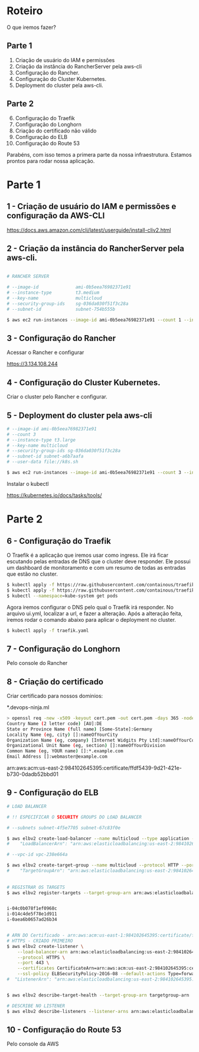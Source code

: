 # Roteiro

O que iremos fazer?

## Parte 1
1. Criação de usuário do IAM e permissões
2. Criação da instância do RancherServer pela aws-cli
3. Configuração do Rancher.
4. Configuração do Cluster Kubernetes.
5. Deployment do cluster pela aws-cli.



## Parte 2
6. Configuração do Traefik
7. Configuração do Longhorn
8. Criação do certificado não válido
9. Configuração do ELB
10. Configuração do Route 53


Parabéns, com isso temos a primera parte da nossa infraestrutura. 
Estamos prontos para rodar nossa aplicação.


# Parte 1

## 1 - Criação de usuário do IAM e permissões e configuração da AWS-CLI

https://docs.aws.amazon.com/cli/latest/userguide/install-cliv2.html


## 2 - Criação da instância do RancherServer pela aws-cli.

```sh 

# RANCHER SERVER

# --image-id              ami-0b5eea76982371e91
# --instance-type         t3.medium 
# --key-name              multicloud 
# --security-group-ids    sg-036da030f51f3c28a 
# --subnet-id             subnet-754b555b

$ aws ec2 run-instances --image-id ami-0b5eea76982371e91 --count 1 --instance-type t3.medium --key-name multicloud --security-group-ids sg-036da030f51f3c28a --subnet-id subnet-754b555b --user-data file://rancher.sh --tag-specifications 'ResourceType=instance,Tags=[{Key=Name,Value=rancherserver}]' 'ResourceType=volume,Tags=[{Key=Name,Value=rancherserver}]'

```


## 3 - Configuração do Rancher
Acessar o Rancher e configurar

https://3.134.108.244

## 4 - Configuração do Cluster Kubernetes.
Criar o cluster pelo Rancher e configurar.



## 5 - Deployment do cluster pela aws-cli

```sh
# --image-id ami-0b5eea76982371e91
# --count 3 
# --instance-type t3.large 
# --key-name multicloud 
# --security-group-ids sg-036da030f51f3c28a 
# --subnet-id subnet-a6b7aafa
# --user-data file://k8s.sh

$ aws ec2 run-instances --image-id ami-0b5eea76982371e91 --count 3 --instance-type t3.large --key-name multicloud --security-group-ids sg-036da030f51f3c28a --subnet-id subnet-a6b7aafa --user-data file://k8s.sh   --block-device-mapping "[ { \"DeviceName\": \"/dev/sda1\", \"Ebs\": { \"VolumeSize\": 70 } } ]" --tag-specifications 'ResourceType=instance,Tags=[{Key=Name,Value=k8s}]' 'ResourceType=volume,Tags=[{Key=Name,Value=k8s}]'
```

Instalar o kubectl 

https://kubernetes.io/docs/tasks/tools/


# Parte 2

## 6 - Configuração do Traefik

O Traefik é a aplicação que iremos usar como ingress. Ele irá ficar escutando pelas entradas de DNS que o cluster deve responder. Ele possui um dashboard de  monitoramento e com um resumo de todas as entradas que estão no cluster.
```sh
$ kubectl apply -f https://raw.githubusercontent.com/containous/traefik/v1.7/examples/k8s/traefik-rbac.yaml
$ kubectl apply -f https://raw.githubusercontent.com/containous/traefik/v1.7/examples/k8s/traefik-ds.yaml
$ kubectl --namespace=kube-system get pods
```
Agora iremos configurar o DNS pelo qual o Traefik irá responder. No arquivo ui.yml, localizar a url, e fazer a alteração. Após a alteração feita, iremos rodar o comando abaixo para aplicar o deployment no cluster.
```sh
$ kubectl apply -f traefik.yaml
```


## 7 - Configuração do Longhorn
Pelo console do Rancher


## 8 - Criação do certificado
Criar certificado para nossos dominios:

 *.devops-ninja.ml


```sh
> openssl req -new -x509 -keyout cert.pem -out cert.pem -days 365 -nodes
Country Name (2 letter code) [AU]:DE
State or Province Name (full name) [Some-State]:Germany
Locality Name (eg, city) []:nameOfYourCity
Organization Name (eg, company) [Internet Widgits Pty Ltd]:nameOfYourCompany
Organizational Unit Name (eg, section) []:nameOfYourDivision
Common Name (eg, YOUR name) []:*.example.com
Email Address []:webmaster@example.com
```

arn:aws:acm:us-east-2:984102645395:certificate/ffdf5439-9d21-421e-b730-0dadb52bbd01


## 9 - Configuração do ELB


```sh
# LOAD BALANCER

# !! ESPECIFICAR O SECURITY GROUPS DO LOAD BALANCER

# --subnets subnet-4f5e7705 subnet-67c83f0e

$ aws elbv2 create-load-balancer --name multicloud --type application --subnets subnet-4f5e7705 subnet-67c83f0e
#	 "LoadBalancerArn": "arn:aws:elasticloadbalancing:us-east-2:984102645395:loadbalancer/app/multicloud/1a4af5c3698503fb"

# --vpc-id vpc-238e664a

$ aws elbv2 create-target-group --name multicloud --protocol HTTP --port 80 --vpc-id vpc-238e664a --health-check-port 8080 --health-check-path /api/providers
#	 "TargetGroupArn": "arn:aws:elasticloadbalancing:us-east-2:984102645395:targetgroup/multicloud/0e70910ded08498f"
	
	
# REGISTRAR OS TARGETS  
$ aws elbv2 register-targets --target-group-arn arn:aws:elasticloadbalancing:us-east-2:984102645395:targetgroup/multicloud/0e70910ded08498f --targets Id=i-04c0b078f1ef0968c Id=i-014c4de5f78e1d911 Id=i-0aea6b0657ad26b34


i-04c0b078f1ef0968c
i-014c4de5f78e1d911
i-0aea6b0657ad26b34


# ARN DO Certificado - arn:aws:acm:us-east-1:984102645395:certificate/fa016001-254f-4127-b51a-61588b15c555
# HTTPS - CRIADO PRIMEIRO
$ aws elbv2 create-listener \
    --load-balancer-arn arn:aws:elasticloadbalancing:us-east-2:984102645395:loadbalancer/app/multicloud/1a4af5c3698503fb \
    --protocol HTTPS \
    --port 443 \
    --certificates CertificateArn=arn:aws:acm:us-east-2:984102645395:certificate/ffdf5439-9d21-421e-b730-0dadb52bbd01   \
    --ssl-policy ELBSecurityPolicy-2016-08 --default-actions Type=forward,TargetGroupArn=arn:aws:elasticloadbalancing:us-east-2:984102645395:targetgroup/multicloud/0e70910ded08498f
#  "ListenerArn": "arn:aws:elasticloadbalancing:us-east-2:984102645395:listener/app/multicloud/1a4af5c3698503fb/0ba2e3ab81d739b7"


$ aws elbv2 describe-target-health --target-group-arn targetgroup-arn

# DESCRIBE NO LISTENER
$ aws elbv2 describe-listeners --listener-arns arn:aws:elasticloadbalancing:us-east-1:984102645395:listener/app/multicloud/0c7e036793bff35e/a7386cf3e0dc3c0e


```


## 10 - Configuração do Route 53
Pelo console da AWS



